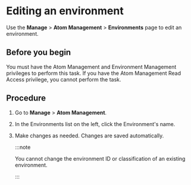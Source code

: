# Editing an environment 

<head>
  <meta name="guidename" content="Integration"/>
  <meta name="context" content="GUID-15914495-bbda-453c-8879-a94f121ff6e9"/>
</head>


Use the **Manage** \> **Atom Management** \> **Environments** page to edit an environment.

## Before you begin

You must have the Atom Management and Environment Management privileges to perform this task. If you have the Atom Management Read Access privilege, you cannot perform the task.

## Procedure

1.  Go to **Manage** \> **Atom Management**.

2.  In the Environments list on the left, click the Environment's name.

3.  Make changes as needed. Changes are saved automatically.

    :::note
    
    You cannot change the environment ID or classification of an existing environment.

    :::
    